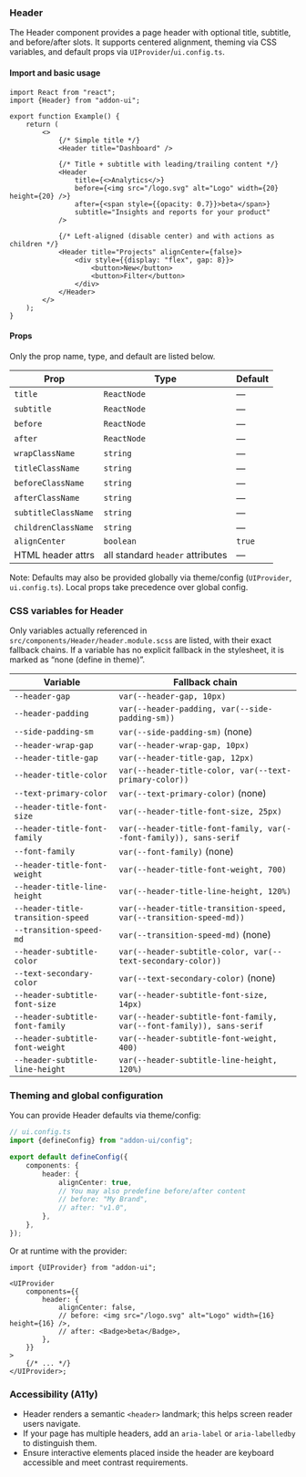 ### Header

The Header component provides a page header with optional title, subtitle, and before/after slots. It supports centered alignment, theming via CSS variables, and default props via `UIProvider`/`ui.config.ts`.

#### Import and basic usage

```tsx
import React from "react";
import {Header} from "addon-ui";

export function Example() {
    return (
        <>
            {/* Simple title */}
            <Header title="Dashboard" />

            {/* Title + subtitle with leading/trailing content */}
            <Header
                title={<>Analytics</>}
                before={<img src="/logo.svg" alt="Logo" width={20} height={20} />}
                after={<span style={{opacity: 0.7}}>beta</span>}
                subtitle="Insights and reports for your product"
            />

            {/* Left-aligned (disable center) and with actions as children */}
            <Header title="Projects" alignCenter={false}>
                <div style={{display: "flex", gap: 8}}>
                    <button>New</button>
                    <button>Filter</button>
                </div>
            </Header>
        </>
    );
}
```

#### Props

Only the prop name, type, and default are listed below.

| Prop                | Type                             | Default |
| ------------------- | -------------------------------- | ------- |
| `title`             | `ReactNode`                      | —       |
| `subtitle`          | `ReactNode`                      | —       |
| `before`            | `ReactNode`                      | —       |
| `after`             | `ReactNode`                      | —       |
| `wrapClassName`     | `string`                         | —       |
| `titleClassName`    | `string`                         | —       |
| `beforeClassName`   | `string`                         | —       |
| `afterClassName`    | `string`                         | —       |
| `subtitleClassName` | `string`                         | —       |
| `childrenClassName` | `string`                         | —       |
| `alignCenter`       | `boolean`                        | `true`  |
| HTML header attrs   | all standard `header` attributes | —       |

Note: Defaults may also be provided globally via theme/config (`UIProvider`, `ui.config.ts`). Local props take precedence over global config.

### CSS variables for Header

Only variables actually referenced in `src/components/Header/header.module.scss` are listed, with their exact fallback chains. If a variable has no explicit fallback in the stylesheet, it is marked as “none (define in theme)”.

| Variable                          | Fallback chain                                                       |
| --------------------------------- | -------------------------------------------------------------------- |
| `--header-gap`                    | `var(--header-gap, 10px)`                                            |
| `--header-padding`                | `var(--header-padding, var(--side-padding-sm))`                      |
| `--side-padding-sm`               | `var(--side-padding-sm)` (none)                                      |
| `--header-wrap-gap`               | `var(--header-wrap-gap, 10px)`                                       |
| `--header-title-gap`              | `var(--header-title-gap, 12px)`                                      |
| `--header-title-color`            | `var(--header-title-color, var(--text-primary-color))`               |
| `--text-primary-color`            | `var(--text-primary-color)` (none)                                   |
| `--header-title-font-size`        | `var(--header-title-font-size, 25px)`                                |
| `--header-title-font-family`      | `var(--header-title-font-family, var(--font-family)), sans-serif`    |
| `--font-family`                   | `var(--font-family)` (none)                                          |
| `--header-title-font-weight`      | `var(--header-title-font-weight, 700)`                               |
| `--header-title-line-height`      | `var(--header-title-line-height, 120%)`                              |
| `--header-title-transition-speed` | `var(--header-title-transition-speed, var(--transition-speed-md))`   |
| `--transition-speed-md`           | `var(--transition-speed-md)` (none)                                  |
| `--header-subtitle-color`         | `var(--header-subtitle-color, var(--text-secondary-color))`          |
| `--text-secondary-color`          | `var(--text-secondary-color)` (none)                                 |
| `--header-subtitle-font-size`     | `var(--header-subtitle-font-size, 14px)`                             |
| `--header-subtitle-font-family`   | `var(--header-subtitle-font-family, var(--font-family)), sans-serif` |
| `--header-subtitle-font-weight`   | `var(--header-subtitle-font-weight, 400)`                            |
| `--header-subtitle-line-height`   | `var(--header-subtitle-line-height, 120%)`                           |

### Theming and global configuration

You can provide Header defaults via theme/config:

```ts
// ui.config.ts
import {defineConfig} from "addon-ui/config";

export default defineConfig({
    components: {
        header: {
            alignCenter: true,
            // You may also predefine before/after content
            // before: "My Brand",
            // after: "v1.0",
        },
    },
});
```

Or at runtime with the provider:

```tsx
import {UIProvider} from "addon-ui";

<UIProvider
    components={{
        header: {
            alignCenter: false,
            // before: <img src="/logo.svg" alt="Logo" width={16} height={16} />,
            // after: <Badge>beta</Badge>,
        },
    }}
>
    {/* ... */}
</UIProvider>;
```

### Accessibility (A11y)

- Header renders a semantic `<header>` landmark; this helps screen reader users navigate.
- If your page has multiple headers, add an `aria-label` or `aria-labelledby` to distinguish them.
- Ensure interactive elements placed inside the header are keyboard accessible and meet contrast requirements.
